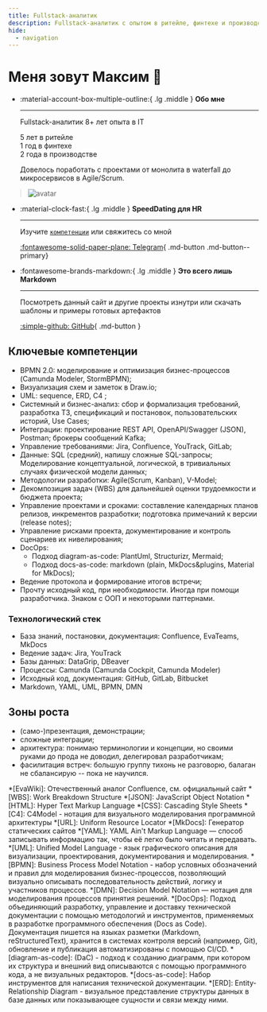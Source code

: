 ```yaml
---
title: Fullstack-аналитик
description: Fullstack-аналитик с опытом в ритейле, финтехе и производстве.
hide:
  - navigation
---
```


# Меня зовут Максим 👋

<div class="grid cards" markdown>

-   :material-account-box-multiple-outline:{ .lg .middle } __Обо мне__

    ---

    <p>Fullstack-аналитик 8+ лет опыта в IT</p>
    <p>5 лет в ритейле<br/>
    1 год в финтехе<br/>
    2 года в производстве</p>
    
    Довелось поработать с проектами от монолита в waterfall до микросервисов в Agile/Scrum.

>   ![avatar](https://images.weserv.nl/?url=avatars.githubusercontent.com/u/5132100?v=4&h=250&w=250&fit=cover&mask=circle&maxage=7d)

</div>

<div class="grid cards" markdown>

-   :material-clock-fast:{ .lg .middle } __SpeedDating для HR__

    ---

    Изучите [`компетенции`](#_2) <!--, [`часто задаваемые вопросы`](#_5) --> или свяжитесь со мной

    [:fontawesome-solid-paper-plane: Telegram](https://t.me/DocItSage){ .md-button .md-button--primary}
    
-   :fontawesome-brands-markdown:{ .lg .middle } __Это всего лишь Markdown__

    ---

    Посмотреть данный сайт и другие проекты изнутри или скачать шаблоны и примеры готовых артефактов

    [:simple-github: GitHub](https://github.com/DocItSage){ .md-button }

</div>

## Ключевые компетенции

- BPMN 2.0: моделирование и оптимизация бизнес-процессов (Camunda Modeler, StormBPMN);
- Визуализация схем и заметок в Draw.io;
- UML: sequence, ERD, С4 <!-- [C4](howto.md) -->;
- Системный и бизнес-анализ: сбор и формализация требований, разработка ТЗ, спецификаций и постановок, пользовательских историй, Use Cases;
- Интеграции: проектирование REST API, OpenAPI/Swagger (JSON), Postman; брокеры сообщений Kafka;
- Управление требованиями: Jira, Confluence, YouTrack, GitLab;
- Данные: SQL (средний), напишу сложные SQL-запросы; Моделирование концептуальной, логической, в тривиальных случаях физической модели данных;
- Методологии разработки: Agile(Scrum, Kanban), V-Model;
- Декомпозиция задач (WBS<!-- [WBS](wbs.md) -->) для дальнейшей оценки трудоемкости и бюджета проекта;
- Управление проектами и сроками: составление календарных планов релизов, инкрементов разработки; подготовка примечаний к версии (release notes);
- Управление рисками проекта, документирование и контроль сценариев их нивелирования;
- DocOps:
    - Подход diagram-as-code: PlantUml, Structurizr, Mermaid;
    - Подход docs-as-code: markdown (plain, MkDocs&plugins, Material for MkDocs);
- Ведение протокола и формирование итогов встречи;
- Прочту исходный код, при необходимости. Иногда при помощи разработчика. Знаком с ООП и некоторыми паттернами.

###  Технологический стек
*   База знаний, постановки, документация: Confluence, EvaTeams, MkDocs
*   Ведение задач: Jira, YouTrack
*   Базы данных: DataGrip, DBeaver
*   Процессы: Camunda (Camunda Cockpit, Camunda Modeler)
*   Исходный код, документация: GitHub, GitLab, Bitbucket
*   Markdown, YAML, UML, BPMN, DMN

## Зоны роста

- (само-)презентация, демонстрации;
- сложные интеграции;
- архитектура: понимаю терминологии и концепции, но своими руками до прода не доводил, делегировал разработчикам;
- фасилитация встреч: большую группу тихонь не разговорю, балаган не сбалансирую -- пока не научился.

*[EvaWiki]: Отечественный аналог Confluence, см. официальный сайт
*[WBS]: Work Breakdown Structure
*[JSON]: JavaScript Object Notation
*[HTML]: Hyper Text Markup Language
*[CSS]: Cascading Style Sheets
*[C4]: С4Model - нотация для визуального моделирования программной архитектуры
*[URL]: Uniform Resource Locator
*[MkDocs]: Генератор статических сайтов
*[YAML]: YAML Ain't Markup Language — способ записывать информацию так, чтобы её легко было читать и передавать.
*[UML]: Unified Model Language - язык графического описания для визуализации, проектирования, документирования и моделирования.
*[BPMN]: Business Process Model Notation - набор условных обозначений и правил для моделирования бизнес-процессов, позволяющий визуально описывать последовательность действий, логику и участников процессов.
*[DMN]: Decision Model Notation — нотация для моделирования процессов принятия решений.
*[DocOps]: Подход объединяющий разработку, управление и доставку технической документации с помощью методологий и инструментов, применяемых в разработке программного обеспечения (Docs as Code). Документация пишется на языках разметки (Markdown, reStructuredText), хранится в системах контроля версий (например, Git), обновление и публикация автоматизированы с помощью CI/CD.
*[diagram-as-code]: (DaC) - подход к созданию диаграмм, при котором их структура и внешний вид описываются с помощью программного кода, а не визуальных редакторов.
*[docs-as-code]: Набор инструментов для написания технической документации.
*[ERD]: Entity-Relationship Diagram - визуальное представление структуры данных в базе данных или показывающее сущности и связи между ними. 